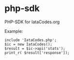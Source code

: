 # php-sdk
PHP-SDK for IataCodes.org

Example:
```
include 'IataCodes.php';
$ic = new IataCodes();
$result = $ic->api('stats');
print_r( $result['response']);
```

